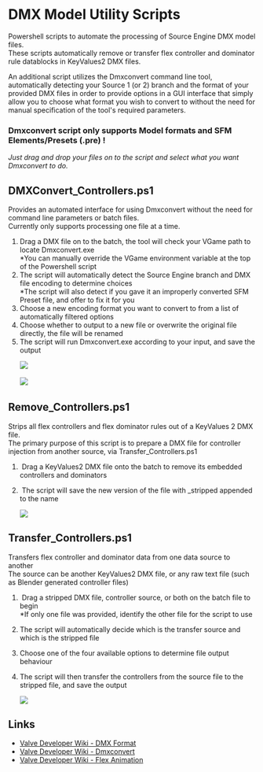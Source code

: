 # DMX Model Utility Scripts
Powershell scripts to automate the processing of Source Engine DMX model files. \
These scripts automatically remove or transfer flex controller and dominator rule datablocks in KeyValues2 DMX files.

An additional script utilizes the Dmxconvert command line tool, automatically detecting your Source 1 (or 2) branch and the format of your provided DMX files in order to provide options in a GUI interface that simply allow you to choose what format you wish to convert to without the need for manual specification of the tool's required parameters.

### Dmxconvert script only supports Model formats and SFM Elements/Presets (.pre) !

*Just drag and drop your files on to the script and select what you want Dmxconvert to do.*

## DMXConvert_Controllers.ps1
Provides an automated interface for using Dmxconvert without the need for command line parameters or batch files. \
Currently only supports processing one file at a time.

1. Drag a DMX file on to the batch, the tool will check your VGame path to locate Dmxconvert.exe \
   *You can manually override the VGame environment variable at the top of the Powershell script
2. The script will automatically detect the Source Engine branch and DMX file encoding to determine choices \
   *The script will also detect if you gave it an improperly converted SFM Preset file, and offer to fix it for you
3. Choose a new encoding format you want to convert to from a list of automatically filtered options
4. Choose whether to output to a new file or overwrite the original file directly, the file will be renamed
5. The script will run Dmxconvert.exe according to your input, and save the output

      <img src="https://i.imgur.com/zH10QDq.png">
     

      <img src="https://i.imgur.com/sIn8xoR.png">

## Remove_Controllers.ps1
Strips all flex controllers and flex dominator rules out of a KeyValues 2 DMX file. \
The primary purpose of this script is to prepare a DMX file for controller injection from another source, via Transfer_Controllers.ps1

1.  Drag a KeyValues2 DMX file onto the batch to remove its embedded controllers and dominators
2.  The script will save the new version of the file with _stripped appended to the name

      <img src="https://i.imgur.com/vuHMUSf.png">

## Transfer_Controllers.ps1
Transfers flex controller and dominator data from one data source to another \
The source can be another KeyValues2 DMX file, or any raw text file (such as Blender generated controller files)

1.  Drag a stripped DMX file, controller source, or both on the batch file to begin \
    *If only one file was provided, identify the other file for the script to use
2. The script will automatically decide which is the transfer source and which is the stripped file
3. Choose one of the four available options to determine file output behaviour
4. The script will then transfer the controllers from the source file to the stripped file, and save the output

      <img src="https://i.imgur.com/5RO1N3W.png">

## Links
- [Valve Developer Wiki - DMX Format](https://developer.valvesoftware.com/wiki/DMX)
- [Valve Developer Wiki - Dmxconvert](https://developer.valvesoftware.com/wiki/Dmxconvert)
- [Valve Developer Wiki - Flex Animation](https://developer.valvesoftware.com/wiki/Flex_animation#DMX_format)
